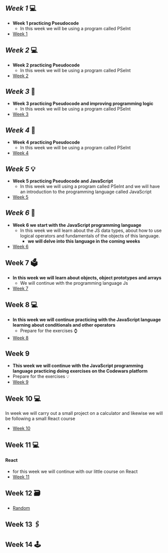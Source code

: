 ## _Week 1_  💻  
+ **Week 1 practicing Pseudocode**
   - In this week we will be using a program called PSeInt
+ [Week 1](https://github.com/Ben4010/CORE-CODE-REPOSITORIOS/tree/main/Sesion%20de%20algoritmos)
## _Week 2_  💻 
+ **Week 2 practicing Pseudocode**
   - In this week we will be using a program called PSeInt
+ [Week 2](https://github.com/Ben4010/CORE-CODE-REPOSITORIOS/tree/main/semana%202%20pseudoc%C3%B3digo)
## _Week 3_ 💫 
+ **Week 3 practicing Pseudocode and improving programming logic**
   - In this week we will be using a program called PSeInt
+ [Week 3](https://github.com/Ben4010/CORE-CODE-REPOSITORIOS/tree/main/semana%202%20pseudoc%C3%B3digo)
## _Week 4_ 🙌
+ **Week 4 practicing Pseudocode**
   - In this week we will be using a program called PSeInt
+ [Week 4](https://github.com/Ben4010/CORE-CODE-REPOSITORIOS/tree/main/semana%204)
## _Week 5_ 💡 
+ **Week 5 practicing Pseudocode and JavaScript**
   - In this week we will using a program called PSeInt and we will have an introduction to the programming language called JavaScript
+ [Week 5](https://github.com/Ben4010/CORE-CODE-REPOSITORIOS/tree/main/Semana%205)
## _Week 6_  📂 
+ **Week 6 we start with the JavaScript programming language**
   - In this week we will learn about the JS data types, about how to use logical operators and fundamentals of the objects of this language.
     - **we will delve into this language in the coming weeks**
+ [Week 6](https://bit.ly/41HQaac)
## Week 7  🗳 
+ **In this week we will learn about objects, object prototypes and arrays**
  - We will continue with the programming language Js
+ [Week 7](https://bit.ly/3EXZP2u)
## Week 8  💻 
+ **In this week we will continue practicing with the JavaScript language learning about conditionals and other operators**
  - Prepare for the exercises ⌚️ 
+ [Week 8](https://github.com/Ben4010/CORE-CODE-REPOSITORIOS/tree/main/Semana%208)
## Week 9
+ **This week we will continue with the JavaScript programming language practicing doing exercises on the Codewars platform**
+ Prepare for the exercises  💡 
+ [Week 9](https://github.com/Ben4010/CORE-CODE-REPOSITORIOS/blob/main/semana%209/README.md)
## Week 10  💻 
In week  we will carry out a small project on a calculator and likewise we will be following a small React course
+ [Week 10](https://github.com/Ben4010/CORE-CODE-REPOSITORIOS/tree/main/semana%2010)
## Week 11  💻 
#### React
+ for this week we will continue with our little course on React
+ [Week 11](https://bit.ly/3FgteFd)
## Week 12 🗃 
+ [Random](https://bitly.com/)
## Week 13  🖇 
## Week 14  🕹 


